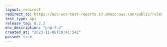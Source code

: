 ```yaml
---
layout: redirect
redirect_to: https://a8c-woo-test-reports.s3.amazonaws.com/public/release/8.2.2/php-7.4/api/index.html
test_type: api
release_tag: 8.2.2
env_description: "php-7.4"
created_at: "2023-11-08T19:41:54Z"
passed: true
---
```

